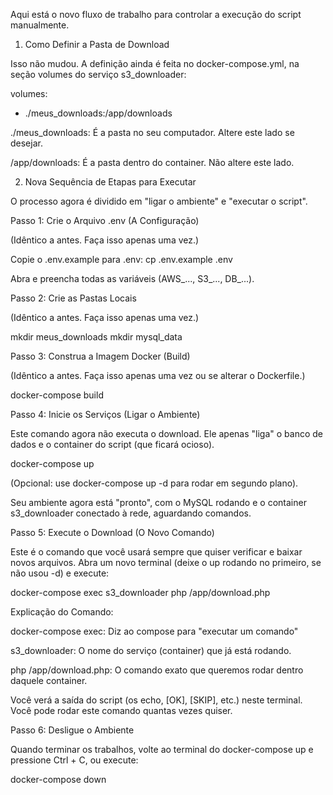 Aqui está o novo fluxo de trabalho para controlar a execução do script manualmente.

1. Como Definir a Pasta de Download

Isso não mudou. A definição ainda é feita no docker-compose.yml, na seção volumes do serviço s3_downloader:

volumes:
  - ./meus_downloads:/app/downloads


./meus_downloads: É a pasta no seu computador. Altere este lado se desejar.

/app/downloads: É a pasta dentro do container. Não altere este lado.

2. Nova Sequência de Etapas para Executar

O processo agora é dividido em "ligar o ambiente" e "executar o script".

Passo 1: Crie o Arquivo .env (A Configuração)

(Idêntico a antes. Faça isso apenas uma vez.)

Copie o .env.example para .env: cp .env.example .env

Abra e preencha todas as variáveis (AWS_..., S3_..., DB_...).

Passo 2: Crie as Pastas Locais

(Idêntico a antes. Faça isso apenas uma vez.)

mkdir meus_downloads
mkdir mysql_data


Passo 3: Construa a Imagem Docker (Build)

(Idêntico a antes. Faça isso apenas uma vez ou se alterar o Dockerfile.)

docker-compose build


Passo 4: Inicie os Serviços (Ligar o Ambiente)

Este comando agora não executa o download. Ele apenas "liga" o banco de dados e o container do script (que ficará ocioso).

docker-compose up


(Opcional: use docker-compose up -d para rodar em segundo plano).

Seu ambiente agora está "pronto", com o MySQL rodando e o container s3_downloader conectado à rede, aguardando comandos.

Passo 5: Execute o Download (O Novo Comando)

Este é o comando que você usará sempre que quiser verificar e baixar novos arquivos. Abra um novo terminal (deixe o up rodando no primeiro, se não usou -d) e execute:

docker-compose exec s3_downloader php /app/download.php


Explicação do Comando:

docker-compose exec: Diz ao compose para "executar um comando"

s3_downloader: O nome do serviço (container) que já está rodando.

php /app/download.php: O comando exato que queremos rodar dentro daquele container.

Você verá a saída do script (os echo, [OK], [SKIP], etc.) neste terminal. Você pode rodar este comando quantas vezes quiser.

Passo 6: Desligue o Ambiente

Quando terminar os trabalhos, volte ao terminal do docker-compose up e pressione Ctrl + C, ou execute:

docker-compose down

